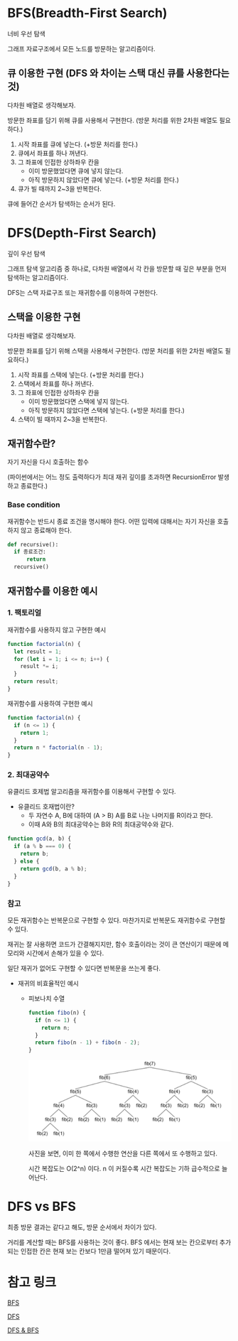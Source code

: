 # BFS(Breadth-First Search)

너비 우선 탐색

그래프 자료구조에서 모든 노드를 방문하는 알고리즘이다.

## 큐 이용한 구현 (DFS 와 차이는 스택 대신 큐를 사용한다는 것)

다차원 배열로 생각해보자.

방문한 좌표를 담기 위해 큐를 사용해서 구현한다. (방문 처리를 위한 2차원 배열도 필요하다.)

1. 시작 좌표를 큐에 넣는다. (+방문 처리를 한다.)
2. 큐에서 좌표를 하나 꺼낸다.
3. 그 좌표에 인접한 상하좌우 칸을
    - 이미 방문했었다면 큐에 넣지 않는다.
    - 아직 방문하지 않았다면 큐에 넣는다. (+방문 처리를 한다.)
4. 큐가 빌 때까지 2~3을 반복한다.

큐에 들어간 순서가 탐색하는 순서가 된다.

# DFS(Depth-First Search)

깊이 우선 탐색

그래프 탐색 알고리즘 중 하나로, 다차원 배열에서 각 칸을 방문할 때 깊은 부분을 먼저 탐색하는 알고리즘이다.

DFS는 스택 자료구조 또는 재귀함수를 이용하여 구현한다.

## 스택을 이용한 구현

다차원 배열로 생각해보자.

방문한 좌표를 담기 위해 스택을 사용해서 구현한다. (방문 처리를 위한 2차원 배열도 필요하다.)

1. 시작 좌표를 스택에 넣는다. (+방문 처리를 한다.)
2. 스택에서 좌표를 하나 꺼낸다.
3. 그 좌표에 인접한 상하좌우 칸을
    - 이미 방문했었다면 스택에 넣지 않는다.
    - 아직 방문하지 않았다면 스택에 넣는다. (+방문 처리를 한다.)
4. 스택이 빌 때까지 2~3을 반복한다.

## 재귀함수란?

자기 자신을 다시 호출하는 함수

(파이썬에서는 어느 정도 출력하다가 최대 재귀 깊이를 초과하면 RecursionError 발생하고 종료한다.)

### Base condition

재귀함수는 반드시 종료 조건을 명시해야 한다. 어떤 입력에 대해서는 자기 자신을 호출하지 않고 종료해야 한다.

```python
def recursive():
  if 종료조건:
      return
  recursive()
```

## 재귀함수를 이용한 예시

### 1. 팩토리얼

재귀함수를 사용하지 않고 구현한 예시
```javascript
function factorial(n) {
  let result = 1;
  for (let i = 1; i <= n; i++) {
    result *= i;
  }
  return result;
}
```

재귀함수를 사용하여 구현한 예시
```javascript
function factorial(n) {
  if (n <= 1) {
    return 1;
  }
  return n * factorial(n - 1);
}
```

### 2. 최대공약수

유클리드 호제법 알고리즘을 재귀함수를 이용해서 구현할 수 있다.

- 유클리드 호재법이란?
  - 두 자연수 A, B에 대하여 (A > B) A를 B로 나눈 나머지를 R이라고 한다.
  - 이때 A와 B의 최대공약수는 B와 R의 최대공약수와 같다.

```javascript
function gcd(a, b) {
  if (a % b === 0) {
    return b;
  } else {
    return gcd(b, a % b);
  }
}
```

### 참고

모든 재귀함수는 반복문으로 구현할 수 있다. 마찬가지로 반복문도 재귀함수로 구현할 수 있다.

재귀는 잘 사용하면 코드가 간결해지지만, 함수 호출이라는 것이 큰 연산이기 때문에 메모리와 시간에서 손해가 있을 수 있다.

일단 재귀가 없어도 구현할 수 있다면 반복문을 쓰는게 좋다.

* 재귀의 비효율적인 예시

  * 피보나치 수열

    ```javascript
    function fibo(n) {
      if (n <= 1) {
        return n;
      }
      return fibo(n - 1) + fibo(n - 2);
    }
    ```

    ![Alt text](../images/fibo-recursive.png)

    사진을 보면, 이미 한 쪽에서 수행한 연산을 다른 쪽에서 또 수행하고 있다.
    
    시간 복잡도는 O(2^n) 이다. n 이 커질수록 시간 복잡도는 기하 급수적으로 늘어난다.

# DFS vs BFS

최종 방문 결과는 같다고 해도, 방문 순서에서 차이가 있다.

거리를 계산할 때는 BFS를 사용하는 것이 좋다. BFS 에서는 현재 보는 칸으로부터 추가되는 인접한 칸은 현재 보는 칸보다 1만큼 떨어져 있기 때문이다.

# 참고 링크

[BFS](https://blog.encrypted.gg/941)

[DFS](https://blog.encrypted.gg/942)

[DFS & BFS](https://www.youtube.com/watch?v=7C9RgOcvkvo)